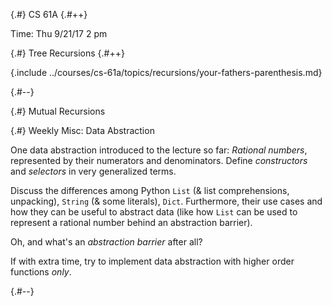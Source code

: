
{.#} CS 61A
{.#++}

Time: Thu 9/21/17 2 pm

{.#} Tree Recursions
{.#++}

{.include ../courses/cs-61a/topics/recursions/your-fathers-parenthesis.md}

{.#--}

{.#} Mutual Recursions

{.#} Weekly Misc: Data Abstraction

One data abstraction introduced to the lecture so far: *Rational numbers*, represented by their numerators and denominators. Define *constructors* and *selectors* in very generalized terms.

Discuss the differences among Python `List` (& list comprehensions, unpacking), `String` (& some literals), `Dict`. Furthermore, their use cases and how they can be useful to abstract data (like how `List` can be used to represent a rational number behind an abstraction barrier).

Oh, and what's an *abstraction barrier* after all?

If with extra time, try to implement data abstraction with higher order functions *only*.

{.#--}
